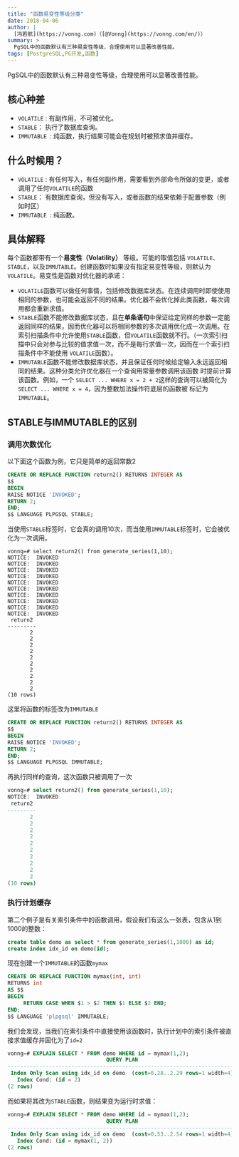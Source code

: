```yaml
---
title: "函数易变性等级分类"
date: 2018-04-06
author: |
  [冯若航](https://vonng.com)（[@Vonng](https://vonng.com/en/)）
summary: >
  PgSQL中的函数默认有三种易变性等级，合理使用可以显著改善性能。
tags: [PostgreSQL,PG开发,函数]
---
```




PgSQL中的函数默认有三种易变性等级，合理使用可以显著改善性能。



## 核心种差

* `VOLATILE` : 有副作用，不可被优化。
* `STABLE`： 执行了数据库查询。
* `IMMUTABLE `: 纯函数，执行结果可能会在规划时被预求值并缓存。



## 什么时候用？

- `VOLATILE` : 有任何写入，有任何副作用，需要看到外部命令所做的变更，或者调用了任何`VOLATILE`的函数
- `STABLE`： 有数据库查询，但没有写入，或者函数的结果依赖于配置参数（例如时区）
- `IMMUTABLE `: 纯函数。



## 具体解释

每个函数都带有一个**易变性（Volatility）** 等级。可能的取值包括 `VOLATILE`、`STABLE`，以及`IMMUTABLE`。创建函数时如果没有指定易变性等级，则默认为 `VOLATILE`。易变性是函数对优化器的承诺：

- `VOLATILE`函数可以做任何事情，包括修改数据库状态。在连续调用时即使使用相同的参数，也可能会返回不同的结果。优化器不会优化掉此类函数，每次调用都会重新求值。
- `STABLE`函数不能修改数据库状态，且在**单条语句**中保证给定同样的参数一定能返回同样的结果，因而优化器可以将相同参数的多次调用优化成一次调用。在索引扫描条件中允许使用`STABLE`函数，但`VOLATILE`函数就不行。（一次索引扫描中只会对参与比较的值求值一次，而不是每行求值一次，因而在一个索引扫描条件中不能使用 `VOLATILE`函数）。
- `IMMUTABLE`函数不能修改数据库状态，并且保证任何时候给定输入永远返回相同的结果。这种分类允许优化器在一个查询用常量参数调用该函数 时提前计算该函数。例如，一个 `SELECT ... WHERE x = 2 + 2`这样的查询可以被简化为`SELECT ... WHERE x = 4`，因为整数加法操作符底层的函数被 标记为`IMMUTABLE`。



## STABLE与IMMUTABLE的区别

### 调用次数优化

以下面这个函数为例，它只是简单的返回常数2

```sql
CREATE OR REPLACE FUNCTION return2() RETURNS INTEGER AS
$$
BEGIN
RAISE NOTICE 'INVOKED';
RETURN 2;
END;
$$ LANGUAGE PLPGSQL STABLE;
```

当使用`STABLE`标签时，它会真的调用10次，而当使用`IMMUTABLE`标签时，它会被优化为一次调用。

```
vonng=# select return2() from generate_series(1,10);
NOTICE:  INVOKED
NOTICE:  INVOKED
NOTICE:  INVOKED
NOTICE:  INVOKED
NOTICE:  INVOKED
NOTICE:  INVOKED
NOTICE:  INVOKED
NOTICE:  INVOKED
NOTICE:  INVOKED
NOTICE:  INVOKED
 return2
---------
       2
       2
       2
       2
       2
       2
       2
       2
       2
       2
(10 rows)
```

这里将函数的标签改为`IMMUTABLE`

```sql
CREATE OR REPLACE FUNCTION return2() RETURNS INTEGER AS
$$
BEGIN
RAISE NOTICE 'INVOKED';
RETURN 2;
END;
$$ LANGUAGE PLPGSQL IMMUTABLE;
```

再执行同样的查询，这次函数只被调用了一次

```sql
vonng=# select return2() from generate_series(1,10);
NOTICE:  INVOKED
 return2
---------
       2
       2
       2
       2
       2
       2
       2
       2
       2
       2
(10 rows)
```

### 执行计划缓存

第二个例子是有关索引条件中的函数调用，假设我们有这么一张表，包含从1到1000的整数：

```sql
create table demo as select * from generate_series(1,1000) as id;
create index idx_id on demo(id);
```

现在创建一个`IMMUTABLE`的函数`mymax`

```sql
CREATE OR REPLACE FUNCTION mymax(int, int)
RETURNS int
AS $$
BEGIN
     RETURN CASE WHEN $1 > $2 THEN $1 ELSE $2 END;
END;
$$ LANGUAGE 'plpgsql' IMMUTABLE;
```

我们会发现，当我们在索引条件中直接使用该函数时，执行计划中的索引条件被直接求值缓存并固化为了`id=2`

```sql
vonng=# EXPLAIN SELECT * FROM demo WHERE id = mymax(1,2);
                               QUERY PLAN
------------------------------------------------------------------------
 Index Only Scan using idx_id on demo  (cost=0.28..2.29 rows=1 width=4)
   Index Cond: (id = 2)
(2 rows)
```

而如果将其改为`STABLE`函数，则结果变为运行时求值：

```sql
vonng=# EXPLAIN SELECT * FROM demo WHERE id = mymax(1,2);
                               QUERY PLAN
------------------------------------------------------------------------
 Index Only Scan using idx_id on demo  (cost=0.53..2.54 rows=1 width=4)
   Index Cond: (id = mymax(1, 2))
(2 rows)
```





